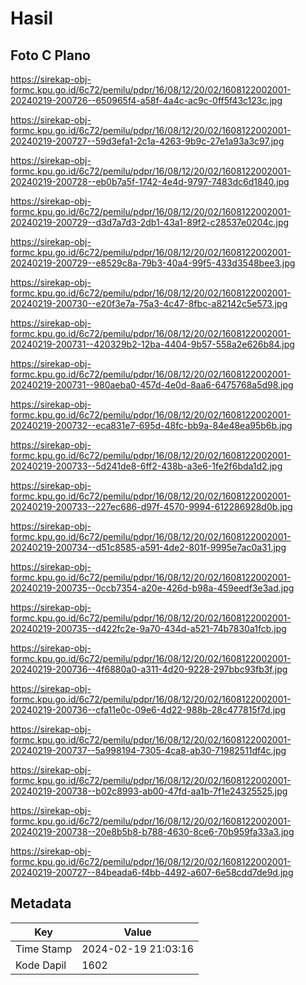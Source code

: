 # Hasil

## Foto C Plano

https://sirekap-obj-formc.kpu.go.id/6c72/pemilu/pdpr/16/08/12/20/02/1608122002001-20240219-200726--650965f4-a58f-4a4c-ac9c-0ff5f43c123c.jpg

https://sirekap-obj-formc.kpu.go.id/6c72/pemilu/pdpr/16/08/12/20/02/1608122002001-20240219-200727--59d3efa1-2c1a-4263-9b9c-27e1a93a3c97.jpg

https://sirekap-obj-formc.kpu.go.id/6c72/pemilu/pdpr/16/08/12/20/02/1608122002001-20240219-200728--eb0b7a5f-1742-4e4d-9797-7483dc6d1840.jpg

https://sirekap-obj-formc.kpu.go.id/6c72/pemilu/pdpr/16/08/12/20/02/1608122002001-20240219-200729--d3d7a7d3-2db1-43a1-89f2-c28537e0204c.jpg

https://sirekap-obj-formc.kpu.go.id/6c72/pemilu/pdpr/16/08/12/20/02/1608122002001-20240219-200729--e8529c8a-79b3-40a4-99f5-433d3548bee3.jpg

https://sirekap-obj-formc.kpu.go.id/6c72/pemilu/pdpr/16/08/12/20/02/1608122002001-20240219-200730--e20f3e7a-75a3-4c47-8fbc-a82142c5e573.jpg

https://sirekap-obj-formc.kpu.go.id/6c72/pemilu/pdpr/16/08/12/20/02/1608122002001-20240219-200731--420329b2-12ba-4404-9b57-558a2e626b84.jpg

https://sirekap-obj-formc.kpu.go.id/6c72/pemilu/pdpr/16/08/12/20/02/1608122002001-20240219-200731--980aeba0-457d-4e0d-8aa6-6475768a5d98.jpg

https://sirekap-obj-formc.kpu.go.id/6c72/pemilu/pdpr/16/08/12/20/02/1608122002001-20240219-200732--eca831e7-695d-48fc-bb9a-84e48ea95b6b.jpg

https://sirekap-obj-formc.kpu.go.id/6c72/pemilu/pdpr/16/08/12/20/02/1608122002001-20240219-200733--5d241de8-6ff2-438b-a3e6-1fe2f6bda1d2.jpg

https://sirekap-obj-formc.kpu.go.id/6c72/pemilu/pdpr/16/08/12/20/02/1608122002001-20240219-200733--227ec686-d97f-4570-9994-612286928d0b.jpg

https://sirekap-obj-formc.kpu.go.id/6c72/pemilu/pdpr/16/08/12/20/02/1608122002001-20240219-200734--d51c8585-a591-4de2-801f-9995e7ac0a31.jpg

https://sirekap-obj-formc.kpu.go.id/6c72/pemilu/pdpr/16/08/12/20/02/1608122002001-20240219-200735--0ccb7354-a20e-426d-b98a-459eedf3e3ad.jpg

https://sirekap-obj-formc.kpu.go.id/6c72/pemilu/pdpr/16/08/12/20/02/1608122002001-20240219-200735--d422fc2e-9a70-434d-a521-74b7830a1fcb.jpg

https://sirekap-obj-formc.kpu.go.id/6c72/pemilu/pdpr/16/08/12/20/02/1608122002001-20240219-200736--4f6880a0-a311-4d20-9228-297bbc93fb3f.jpg

https://sirekap-obj-formc.kpu.go.id/6c72/pemilu/pdpr/16/08/12/20/02/1608122002001-20240219-200736--cfa11e0c-09e6-4d22-988b-28c477815f7d.jpg

https://sirekap-obj-formc.kpu.go.id/6c72/pemilu/pdpr/16/08/12/20/02/1608122002001-20240219-200737--5a998194-7305-4ca8-ab30-71982511df4c.jpg

https://sirekap-obj-formc.kpu.go.id/6c72/pemilu/pdpr/16/08/12/20/02/1608122002001-20240219-200738--b02c8993-ab00-47fd-aa1b-7f1e24325525.jpg

https://sirekap-obj-formc.kpu.go.id/6c72/pemilu/pdpr/16/08/12/20/02/1608122002001-20240219-200738--20e8b5b8-b788-4630-8ce6-70b959fa33a3.jpg

https://sirekap-obj-formc.kpu.go.id/6c72/pemilu/pdpr/16/08/12/20/02/1608122002001-20240219-200727--84beada6-f4bb-4492-a607-6e58cdd7de9d.jpg


## Metadata

| Key        | Value               |
| ---------- | ------------------- |
| Time Stamp | 2024-02-19 21:03:16 |
| Kode Dapil | 1602                |



